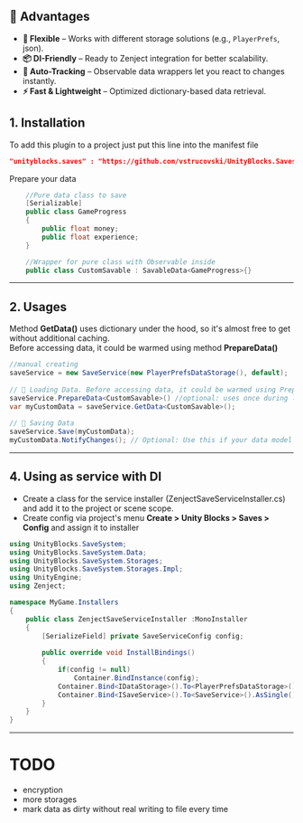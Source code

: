 ## 🚀 Advantages
 
- **🎯 Flexible** – Works with different storage solutions (e.g., `PlayerPrefs`, json).
- **📦 DI-Friendly** – Ready to Zenject integration for better scalability.
- **👀 Auto-Tracking** – Observable data wrappers let you react to changes instantly.
- **⚡ Fast & Lightweight** – Optimized dictionary-based data retrieval.

## 1. Installation
To add this plugin to a project just put this line into the manifest file
```json
"unityblocks.saves" : "https://github.com/vstrucovski/UnityBlocks.Saves.git"
```

Prepare your data
```csharp
    //Pure data class to save
    [Serializable]
    public class GameProgress
    {
        public float money;
        public float experience;
    }

    //Wrapper for pure class with Observable inside
    public class CustomSavable : SavableData<GameProgress>{}
```
---
## 2. Usages
Method **GetData()** uses dictionary under the hood, so it's almost free to get without additional caching. <br>
Before accessing data, it could be warmed using method **PrepareData<T>()**
```csharp
//manual creating 
saveService = new SaveService(new PlayerPrefsDataStorage(), default);
 
// 💾 Loading Data. Before accessing data, it could be warmed using PrepareData<T>()
saveService.PrepareData<CustomSavable>() //optional: uses once during loading
var myCustomData = saveService.GetData<CustomSavable>(); 
 
// 💾 Saving Data
saveService.Save(myCustomData);
myCustomData.NotifyChanges(); // Optional: Use this if your data model requires change tracking
```
---
## 4. Using as service with DI
- Create a class for the service installer (ZenjectSaveServiceInstaller.cs) and add it to the project or scene scope.
- Create config via project's menu **Create > Unity Blocks > Saves > Config** and assign it to installer
```csharp
using UnityBlocks.SaveSystem;
using UnityBlocks.SaveSystem.Data;
using UnityBlocks.SaveSystem.Storages;
using UnityBlocks.SaveSystem.Storages.Impl;
using UnityEngine;
using Zenject;

namespace MyGame.Installers
{
    public class ZenjectSaveServiceInstaller :MonoInstaller
    {
        [SerializeField] private SaveServiceConfig config;
        
        public override void InstallBindings()
        {
            if(config != null)
                Container.BindInstance(config);
            Container.Bind<IDataStorage>().To<PlayerPrefsDataStorage>().AsSingle();
            Container.Bind<ISaveService>().To<SaveService>().AsSingle();
        }
    }
}
```
---
# TODO
- encryption
- more storages
- mark data as dirty without real writing to file every time